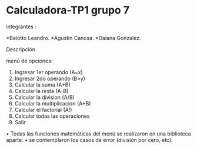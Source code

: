 # Calculadora-TP1 grupo 7


integrantes : 

*Belotto Leandro.
*Agustin Canosa.
*Daiana Gonzalez.

Descripción 

menú de opciones:

1. Ingresar 1er operando (A=x) 
2. Ingresar 2do operando (B=y) 
3. Calcular la suma (A+B) 
4. Calcular la resta (A-B) 
5. Calcular la division (A/B) 
6. Calcular la multiplicacion (A*B) 
7. Calcular el factorial (A!) 
8. Calcular todas las operaciones 
9. Salir 

• Todas las funciones matemáticas del menú se realizaron en una biblioteca aparte.
• se contemplaron los casos de error (división por cero, etc).
